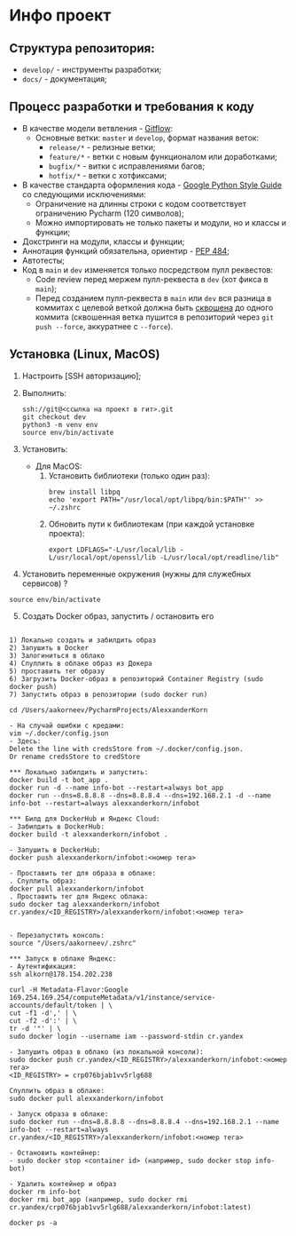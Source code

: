 # Инфо проект

## Структура репозитория:

* `develop/` - инструменты разработки;
* `docs/` - документация;

## Процесс разработки и требования к коду

* В качестве модели ветвления - [Gitflow](https://habr.com/ru/post/106912/):
    * Основные ветки: `master` и `develop`, формат названия веток:
        * `release/*` - релизные ветки;
        * `feature/*` - ветки с новым функционалом или доработками;
        * `bugfix/*` - витки с исправлениями багов;
        * `hotfix/*` - ветки с хотфиксами;
* В качестве стандарта оформления кода - [Google Python Style Guide](https://google.github.io/styleguide/pyguide.html)
  со следующими исключениями:
    * Ограничение на длинны строки с кодом соответствует ограничению Pycharm (120 символов);
    * Можно импортировать не только пакеты и модули, но и классы и функции;
* Докстринги на модули, классы и функции;
* Аннотация функций обязательна, ориентир - [PEP 484](https://www.python.org/dev/peps/pep-0484/);
* Автотесты;
* Код в `main` и `dev` изменяется только посредством пулл реквестов:
    * Code review перед мержем пулл-реквеста в `dev` (хот фикса в `main`);
    * Перед созданием пулл-реквеста в `main` или `dev` вся разница в коммитах с целевой веткой должна быть
        [сквошена](https://htmlacademy.ru/blog/boost/tools/how-to-squash-commits-and-why-it-is-needed) до одного коммита
        (сквошенная ветка пушится в репозиторий через `git push --force`, аккуратнее с `--force`).

## Установка (Linux, MacOS)

1. Настроить [SSH авторизацию];
   
2. Выполнить:
    ```
    ssh://git@<ссылка на проект в гит>.git
    git checkout dev
    python3 -m venv env
    source env/bin/activate
    ```

3. Установить:
    * Для MacOS:
        1. Установить библиотеки (только один раз):
            ```
            brew install libpq
            echo 'export PATH="/usr/local/opt/libpq/bin:$PATH"' >> ~/.zshrc
            
            ```
        2. Обновить пути к библиотекам (при каждой установке проекта):
            ```
            export LDFLAGS="-L/usr/local/lib -L/usr/local/opt/openssl/lib -L/usr/local/opt/readline/lib"
            ```

4. Установить переменные окружения (нужны для служебных сервисов) ?

```
source env/bin/activate

```

5. Создать Docker образ, запустить / остановить его

```

1) Локально создать и забилдить образ
2) Запушить в Docker
3) Залогиниться в облако
4) Спуллить в облаке образ из Докера
5) проставить тег образу 
6) Загрузить Docker-образ в репозиторий Container Registry (sudo docker push)
7) Запустить образ в репозитории (sudo docker run)

cd /Users/aakorneev/PycharmProjects/AlexxanderKorn 

- На случай ошибки с кредами:
vim ~/.docker/config.json 
- Здесь:
Delete the line with credsStore from ~/.docker/config.json.
Or rename credsStore to credStore

*** Локально забилдить и запустить:
docker build -t bot_app .
docker run -d --name info-bot --restart=always bot_app
docker run --dns=8.8.8.8 --dns=8.8.8.4 --dns=192.168.2.1 -d --name info-bot --restart=always alexxanderkorn/infobot

*** Билд для DockerHub и Яндекс Cloud:
- Забилдить в DockerHub:
docker build -t alexxanderkorn/infobot .

- Запушить в DockerHub:
docker push alexxanderkorn/infobot:<номер тега>

- Проставить тег для образа в облаке:
. Спуллить образ:
docker pull alexxanderkorn/infobot 
. Проставить тег для Яндекс облака:
sudo docker tag alexxanderkorn/infobot cr.yandex/<ID_REGISTRY>/alexxanderkorn/infobot:<номер тега>


- Перезапустить консоль:
source "/Users/aakorneev/.zshrc"

*** Запуск в облаке Яндекс:
- Аутентификация:
ssh alkorn@178.154.202.238

curl -H Metadata-Flavor:Google 169.254.169.254/computeMetadata/v1/instance/service-accounts/default/token | \
cut -f1 -d',' | \
cut -f2 -d':' | \
tr -d '"' | \
sudo docker login --username iam --password-stdin cr.yandex

- Запушить образ в облако (из локальной консоли):
sudo docker push cr.yandex/<ID_REGISTRY>/alexxanderkorn/infobot:<номер тега>
<ID_REGISTRY> = crp076bjab1vv5rlg688

Спуллить образ в облаке:
sudo docker pull alexxanderkorn/infobot

- Запуск образа в облаке:
sudo docker run --dns=8.8.8.8 --dns=8.8.8.4 --dns=192.168.2.1 --name info-bot --restart=always cr.yandex/<ID_REGISTRY>/alexxanderkorn/infobot:<номер тега>

- Остановить контейнер:
- sudo docker stop <container id> (например, sudo docker stop info-bot)

- Удалить контейнер и образ
docker rm info-bot
docker rmi bot_app (например, sudo docker rmi cr.yandex/crp076bjab1vv5rlg688/alexxanderkorn/infobot:latest)

docker ps -a
```
